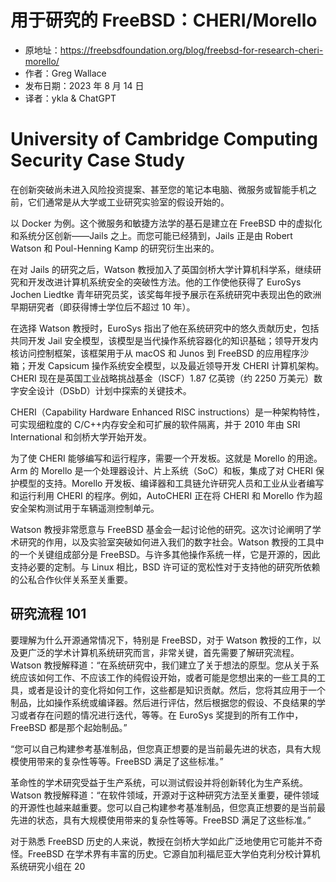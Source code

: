 # 用于研究的 FreeBSD：CHERI/Morello

- 原地址：<https://freebsdfoundation.org/blog/freebsd-for-research-cheri-morello/>
- 作者：Greg Wallace
- 发布日期：2023 年 8 月 14 日
- 译者：ykla & ChatGPT

# University of Cambridge Computing Security Case Study

在创新突破尚未进入风险投资提案、甚至您的笔记本电脑、微服务或智能手机之前，它们通常是从大学或工业研究实验室的假设开始的。

以 Docker 为例。这个微服务和敏捷方法学的基石是建立在 FreeBSD 中的虚拟化和系统分区创新——Jails 之上。而您可能已经猜到，Jails 正是由 Robert Watson 和 Poul-Henning Kamp 的研究衍生出来的。

在对 Jails 的研究之后，Watson 教授加入了英国剑桥大学计算机科学系，继续研究和开发改进计算机系统安全的突破性方法。他的工作使他获得了 EuroSys Jochen Liedtke 青年研究员奖，该奖每年授予展示在系统研究中表现出色的欧洲早期研究者（即获得博士学位后不超过 10 年）。

在选择 Watson 教授时，EuroSys 指出了他在系统研究中的悠久贡献历史，包括共同开发 Jail 安全模型，该模型是当代操作系统容器化的知识基础；领导开发内核访问控制框架，该框架用于从 macOS 和 Junos 到 FreeBSD 的应用程序沙箱；开发 Capsicum 操作系统安全模型，以及最近领导开发 CHERI 计算机架构。CHERI 现在是英国工业战略挑战基金（ISCF）1.87 亿英镑（约 2250 万美元）数字安全设计（DSbD）计划中探索的关键技术。

CHERI（Capability Hardware Enhanced RISC instructions）是一种架构特性，可实现细粒度的 C/C++内存安全和可扩展的软件隔离，并于 2010 年由 SRI International 和剑桥大学开始开发。

为了使 CHERI 能够编写和运行程序，需要一个开发板。这就是 Morello 的用途。Arm 的 Morello 是一个处理器设计、片上系统（SoC）和板，集成了对 CHERI 保护模型的支持。Morello 开发板、编译器和工具链允许研究人员和工业从业者编写和运行利用 CHERI 的程序。例如，AutoCHERI 正在将 CHERI 和 Morello 作为超安全架构测试用于车辆遥测控制单元。

Watson 教授非常愿意与 FreeBSD 基金会一起讨论他的研究。这次讨论阐明了学术研究的作用，以及实验室突破如何进入我们的数字社会。Watson 教授的工具中的一个关键组成部分是 FreeBSD。与许多其他操作系统一样，它是开源的，因此支持必要的定制。与 Linux 相比，BSD 许可证的宽松性对于支持他的研究所依赖的公私合作伙伴关系至关重要。

## 研究流程 101

要理解为什么开源通常情况下，特别是 FreeBSD，对于 Watson 教授的工作，以及更广泛的学术计算机系统研究而言，非常关键，首先需要了解研究流程。Watson 教授解释道：“在系统研究中，我们建立了关于想法的原型。您从关于系统应该如何工作、不应该工作的纯假设开始，或者可能是您想出来的一些工具的工具，或者是设计的变化将如何工作，这些都是知识贡献。然后，您将其应用于一个制品，比如操作系统或编译器。然后进行评估，然后根据您的假设、不良结果的学习或者存在问题的情况进行迭代，等等。在 EuroSys 奖提到的所有工作中，FreeBSD 都是那个起始制品。”

“您可以自己构建参考基准制品，但您真正想要的是当前最先进的状态，具有大规模使用带来的复杂性等等。FreeBSD 满足了这些标准。”

革命性的学术研究受益于生产系统，可以测试假设并将创新转化为生产系统。Watson 教授解释道：“在软件领域，开源对于这种研究方法至关重要，硬件领域的开源性也越来越重要。您可以自己构建参考基准制品，但您真正想要的是当前最先进的状态，具有大规模使用带来的复杂性等等。FreeBSD 满足了这些标准。”

对于熟悉 FreeBSD 历史的人来说，教授在剑桥大学如此广泛地使用它可能并不奇怪。FreeBSD 在学术界有丰富的历史。它源自加利福尼亚大学伯克利分校计算机系统研究小组在 20
